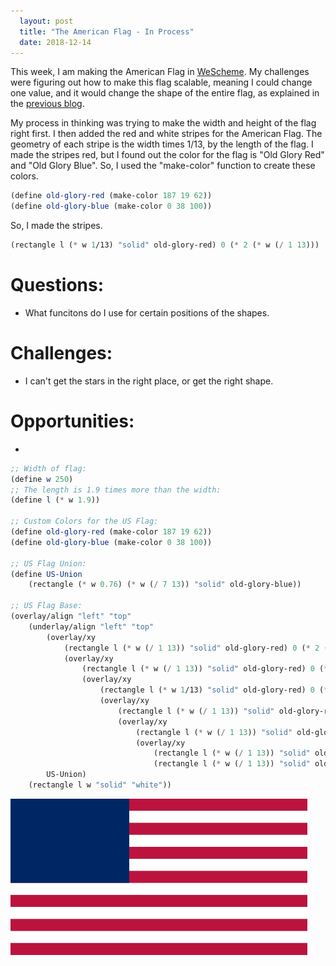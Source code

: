 ```yaml
---
  layout: post
  title: "The American Flag - In Process"
  date: 2018-12-14
---
```


This week, I am making the American Flag in [WeScheme]("https://www.wescheme.org/").
My challenges were figuring out how to make this flag scalable, meaning I could change one value, and it would change the shape of the entire flag, as explained in the [previous blog](/blog/2018/12/07/weekly-blog-reflection-12).  
  
My process in thinking was trying to make the width and height of the flag right first. I then added the red and white stripes for the American Flag. The geometry of each stripe is the width times 1/13, by the length of the flag. I made the stripes red, but I found out the color for the flag is "Old Glory Red" and "Old Glory Blue". So, I used the "make-color" function to create these colors.
```scheme
(define old-glory-red (make-color 187 19 62))
(define old-glory-blue (make-color 0 38 100))
```
So, I made the stripes.
```scheme
(rectangle l (* w 1/13) "solid" old-glory-red) 0 (* 2 (* w (/ 1 13)))
```


# Questions:
 - What funcitons do I use for certain positions of the shapes.
 
# Challenges:
 - I can't get the stars in the right place, or get the right shape.
 
# Opportunities:
 - 
  
```scheme
;; Width of flag:
(define w 250)
;; The length is 1.9 times more than the width:
(define l (* w 1.9))

;; Custom Colors for the US Flag:
(define old-glory-red (make-color 187 19 62))
(define old-glory-blue (make-color 0 38 100))

;; US Flag Union:
(define US-Union
	(rectangle (* w 0.76) (* w (/ 7 13)) "solid" old-glory-blue))

;; US Flag Base:
(overlay/align "left" "top"
	(underlay/align "left" "top"
		(overlay/xy
			(rectangle l (* w (/ 1 13)) "solid" old-glory-red) 0 (* 2 (* w 1/13))
			(overlay/xy
				(rectangle l (* w (/ 1 13)) "solid" old-glory-red) 0 (* 2 (* w 1/13))
				(overlay/xy
					(rectangle l (* w 1/13) "solid" old-glory-red) 0 (* 2 (* w (/ 1 13)))
					(overlay/xy
						(rectangle l (* w (/ 1 13)) "solid" old-glory-red) 0 (* 2 (* w (/ 1 13)))
						(overlay/xy
							(rectangle l (* w (/ 1 13)) "solid" old-glory-red) 0 (* 2 (* w (/ 1 13)))
							(overlay/xy
								(rectangle l (* w (/ 1 13)) "solid" old-glory-red) 0 (* 2 (* w (/ 1 13)))
								(rectangle l (* w (/ 1 13)) "solid" old-glory-red)))))))
		US-Union)
	(rectangle l w "solid" "white"))
```

![American Flag WIP](/img/wescheme/AmericanFlagWIP.png)
